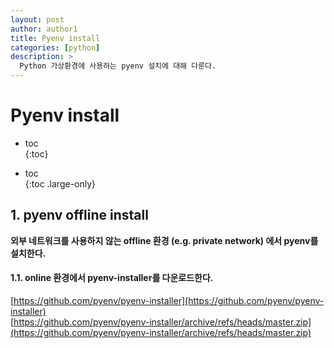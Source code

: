 ```yaml
---
layout: post
author: author1
title: Pyenv install
categories: [python]
description: >
  Python 가상환경에 사용하는 pyenv 설치에 대해 다룬다.
---
```


# Pyenv install  

* toc  
{:toc}

* toc  
{:toc .large-only}

## 1. pyenv offline install
**외부 네트워크를 사용하지 않는 offline 환경 (e.g. private network) 에서 pyenv를 설치한다.**

#### 1.1. online 환경에서 pyenv-installer를 다운로드한다.  
[https://github.com/pyenv/pyenv-installer](https://github.com/pyenv/pyenv-installer)  
[https://github.com/pyenv/pyenv-installer/archive/refs/heads/master.zip](https://github.com/pyenv/pyenv-installer/archive/refs/heads/master.zip)




